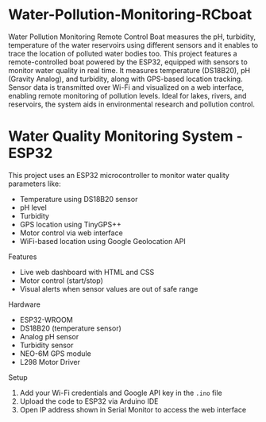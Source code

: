 # Water-Pollution-Monitoring-RCboat
Water Pollution Monitoring Remote Control Boat measures the pH, turbidity, temperature of the water reservoirs using different sensors and it enables to trace the location of polluted water bodies too.
This project features a remote-controlled boat powered by the ESP32, equipped with sensors to monitor water quality in real time. It measures temperature (DS18B20), pH (Gravity Analog), and turbidity, along with GPS-based location tracking. Sensor data is transmitted over Wi-Fi and visualized on a web interface, enabling remote monitoring of pollution levels. Ideal for lakes, rivers, and reservoirs, the system aids in environmental research and pollution control.
# Water Quality Monitoring System - ESP32

This project uses an ESP32 microcontroller to monitor water quality parameters like:

- Temperature using DS18B20 sensor
- pH level
- Turbidity
- GPS location using TinyGPS++
- Motor control via web interface
- WiFi-based location using Google Geolocation API

 Features
- Live web dashboard with HTML and CSS
- Motor control (start/stop)
- Visual alerts when sensor values are out of safe range

Hardware
- ESP32-WROOM
- DS18B20 (temperature sensor)
- Analog pH sensor
- Turbidity sensor
- NEO-6M GPS module
- L298 Motor Driver

Setup
1. Add your Wi-Fi credentials and Google API key in the `.ino` file
2. Upload the code to ESP32 via Arduino IDE
3. Open IP address shown in Serial Monitor to access the web interface


